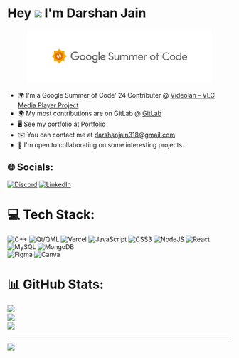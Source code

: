 Hey ![](https://user-images.githubusercontent.com/18350557/176309783-0785949b-9127-417c-8b55-ab5a4333674e.gif) I'm Darshan Jain
=====================================================================================================================================

<div align="center">
    <img src="https://github.com/Djain318/Djain318/blob/main/GSoC.png" alt="GSoC Logo">
</div>


* 🌍  I'm a Google Summer of Code' 24 Contributer @ [Videolan - VLC Media Player Project](https://code.videolan.org/Thrillseekr)
* 🌍  My most contributions are on GitLab @ [GitLab](https://code.videolan.org/Thrillseekr)
* 🖥️  See my portfolio at [Portfolio](https://djain318.github.io/My-Portfolio/)
* ✉️  You can contact me at [darshanjain318@gmail.com](mailto:darshanjain318@gmail.com)
* 🤝  I'm open to collaborating on some interesting projects..


## 🌐 Socials:
[![Discord](https://img.shields.io/badge/Discord-%237289DA.svg?logo=discord&logoColor=white&style=for-the-badge)](https://discord.com/invite/mkJsbrck)
[![LinkedIn](https://img.shields.io/badge/LinkedIn-0077B5?style=for-the-badge&logo=linkedin&logoColor=white)](https://www.linkedin.com/in/darshanjain318/)



# 💻 Tech Stack:
![C++](https://img.shields.io/badge/-C++-blue?style=for-the-badge&logo=cplusplus) 
![Qt/QML](https://img.shields.io/badge/Qt%2FQML-Green?style=for-the-badge)
![Vercel](https://img.shields.io/badge/vercel-%23000000.svg?style=for-the-badge&logo=vercel&logoColor=white) 
![JavaScript](https://img.shields.io/badge/javascript-%23323330.svg?style=for-the-badge&logo=javascript&logoColor=%23F7DF1E) 
![CSS3](https://img.shields.io/badge/css3-%231572B6.svg?style=for-the-badge&logo=css3&logoColor=white) 
![NodeJS](https://img.shields.io/badge/node.js-6DA55F?style=for-the-badge&logo=node.js&logoColor=white) 
![React](https://img.shields.io/badge/react-%2320232a.svg?style=for-the-badge&logo=react&logoColor=%2361DAFB) 
![MySQL](https://img.shields.io/badge/mysql-%2300f.svg?style=for-the-badge&logo=mysql&logoColor=white) 
![MongoDB](https://img.shields.io/badge/MongoDB-%234ea94b.svg?style=for-the-badge&logo=mongodb&logoColor=white) 	
![Figma](https://img.shields.io/badge/figma-%23F24E1E.svg?style=for-the-badge&logo=figma&logoColor=white) 
![Canva](https://img.shields.io/badge/Canva-%2300C4CC.svg?style=for-the-badge&logo=Canva&logoColor=white)

# 📊 GitHub Stats:
![](https://github-readme-stats.vercel.app/api?username=notpritam&theme=tokyonight&hide_border=false&include_all_commits=true&count_private=true)<br/>
![](https://github-readme-streak-stats.herokuapp.com/?user=notpritam&theme=tokyonight&hide_border=false)<br/>
![](https://github-readme-stats.vercel.app/api/top-langs/?username=notpritam&theme=tokyonight&hide_border=false&include_all_commits=true&count_private=true&layout=compact)


---
[![](https://visitcount.itsvg.in/api?id=notpritam&icon=8&color=1)](https://visitcount.itsvg.in)

<!-- Proudly created with GPRM ( https://gprm.itsvg.in ) -->

